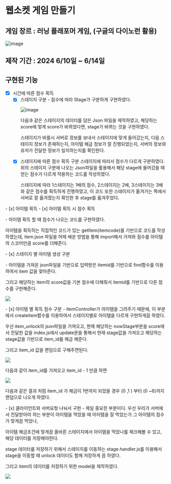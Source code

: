 # 웹소켓 게임 만들기
## 게임 장르 :  러닝 플래포머 게임, (구글의 다이노런 활용)
![image](https://github.com/rladmswlr/websocket_game/assets/37393922/e13152e3-7138-4d20-b37e-ca8a5fc12e92)
## 제작 기간 : 2024 6/10일 ~ 6/14일

## 구현된 기능
- [x]  시간에 따른 점수 획득
    - [x]  스테이지 구분
           - 점수에 따라 Stage가 구분하게 구현하였다. </p>
           ![image](https://github.com/rladmswlr/websocket_game/assets/37393922/9b503c96-e7ae-404f-aecd-0cc46ae1d36e) </p>
           다음과 같은 스테이지의 데이터를 담은 Json 파일을 제작하였고, 해당하는 score에 맞게 score가 바뀌었다면, stage가 바뀌는 것을 구현하였다. </p>
           스테이지가 바뀔시 서버로 정보를 보내서 스테이지에 맞게 들어갔는지, 다음 스테이지 정보가 존재하는지, 아이템 해금 정보가 잘 진행되었는지, 서버의 정보와 유저가 전달한 정보가 일치하는지를 확인한다.</p>
           </p>
    - [x]  스테이지에 따른 점수 획득 구분
           스테이지에 따라서 점수가 다르게 구분하였다. 위의 스테이지 구분에 나오는 Json파일을 활용해서 해당 stage에 들어갔을 때 얻는 점수가 다르게 적용하는 코드를 작성하였다. </p>
           스테이지에 따라 1스테이지는 1배의 점수, 2스테이지는 2배, 3스테이지는 3배와 같은 점수를 획득하게 진행하였고, 이 코드 또한 스테이지가 옮겨가는 쪽에서 서버로 잘 옮겨졌는지 확인한 후 stage를 옮겨주었다.</p>
</p> 
- [x]  아이템 획득
    - [x]  아이템 획득 시 점수 획득 </p>
           - 아이템 획득 할 때 점수가 나오는 코드를 구현하였다. </p>
           아이템을 획득하는 직접적인 코드가 있는 getItem(itemcode)를 기반으로 코드를 작성하였는데, item.json 파일을 어제 배운 방법을 통해 import해서 가져와 점수를 아이템의 스코어만큼 score를 더해준다.</p>
    </p>
    - [x]  스테이지 별 아이템 생성 구분 </p>
           - 아이템을 가져온 json파일을 기반으로 입력받은 itemid를 기반으로 find함수를 이용하여서 item 값을 찾아준다.</p>
           그리고 해당하는 item의 score값을 기본 점수에 더해줘서 itemid를 기반으로 다른 점수를 구현해준다.</p>
           <img src =  'https://github.com/rladmswlr/websocket_game/assets/37393922/63d9eb63-9c69-414a-bd97-c430b1fb647d' > </p>
    </p>
    - [x]  아이템 별 획득 점수 구분
           - itemController가 아이템을 그려주기 때문에, 이 부분에서 createitem함수를 이용하여서 스테이지별로 아이템을 다르게 구현하게끔 하였다.</p>
           우선 item_unlock의 json파일을 가져오고, 현재 해당하는 nowStage부분을 score에서 전달한 값을 index.js에서 update문을 통해서 현재 stage값을 가져오고 해당하는 stage값을 기반으로 item_id를 해금 해준다.</p>
           그리고 item_id 값을 랜덤으로 구해주면된다.</p>
           <img src =  'https://github.com/rladmswlr/websocket_game/assets/37393922/e2ac804d-a11f-4c8b-bc2a-6691753ef04b '> </p>
           다음과 같이 item_id를 가져오고 item_id - 1 만큼 하면 </p>
           <img src =  'https://github.com/rladmswlr/websocket_game/assets/37393922/5fffc616-9dc4-4fc7-94e2-becfc8b0ab9c '></p>
           다음과 같은 결과 처럼 item_id 가 해금이 1번까지 되었을 경우 (0 ,1 ) 부터 (0 ~6)까지 랜덤으로 나오게 하였다.</p>
   </p>
   -  [x]  클라이언트와 서버요청 나눠서 구현
           - 제일 중요한 부분이다. 우선 우리가 서버에서 전달받아야 하는 부분이 아이템을 먹었을 때 아이템을 잘 먹었는가 그 아이템의 점수가 맞게끔 먹었나, </p>
           아이템 해금조건에 맞게끔 올바른 스테이지에서 아이템을 먹었나를 체크해볼 수 있고, 해당 데이터를 저장해야한다. </p>
           stage 데이터를 저장하기 위해서 스테이지를 이동하는 stage.handler.js를 이용해서 stage을 이동할 때 unlock 데이터도 함께 저장하게 끔 하였다.</p>
           그리고 item의 데이터를 저장하기 위한 model을 제작하였다.</p>
           <img src =  'https://github.com/rladmswlr/websocket_game/assets/37393922/7477560e-e597-4f44-8cfb-3ddb2c6be863' > </p>
